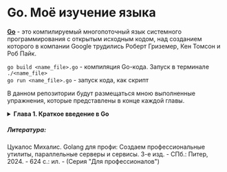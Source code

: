 # Go. Моё изучение языка

**[Go](https://go.dev/)** - это компилируемый многопоточный язык системного программирования с открытым исходным кодом, над созданием которого в компании Google трудились Роберт Гриземер, Кен Томсон и Роб Пайк.

`go build <name_file>.go` - компиляция Go-кода. Запуск в терминале `./<name_file>` \
`go run <name_file>.go` - запуск кода, как скрипт

В данном репозитории будут размещаться мною выполненные упражнения, которые представлены в конце каждой главы.


<details>
  <summary><strong>Глава 1. Краткое введение в Go</strong></summary>
  
  ##### *Упражнения*
  1. Наша версия `which(1)` останавливается после нахождения первого вхождения нужного исполняемого файла. Внесите необходимые изменения в [which.go](/exercise_chapter_1/which.go), чтобы найти все возможные вхождения нужного исполняемого файла.
  2. Текущая версия [which.go](/exercise_chapter_1/which.go) обрабатывает только первый аргумент командной строки. Внесите необходимые изменения в [which.go](/exercise_chapter_1/which.go), чтобы принять переменную PATH и выполнить поиск несколько исполняемых двоичных файлов.

  ##### *Мои решения*
  1. Для того, чтобы программа [which.go](/exercise_chapter_1/which.go) вывела все возможные варианты вхождения нужного исполняемого файла, необходимо убрать оператор `return` в 26 строке.
  Код решения представлен в файле [which_remake_1.go](/exercise_chapter_1/which_remake_1.go).

  Вывод [which.go](/exercise_chapter_1/which.go):

  ```bash
  $ go run which.go which
    /usr/bin/which
  ```

  Вывод [which_remake_1.go](/exercise_chapter_1/which_remake_1.go):

  ```bash
  $ go run which.go which
    /usr/bin/which
    /bin/which
  ```

  2. Используем измененный код [which_remake_1.go](/exercise_chapter_1/which_remake_1.go) для решения данного задания. Здесь необходимо добавить новый цикл для поиска необходимых исполняемых файлов из заданного списка аргументов. Поэтому убираем присвоение аргумента к переменной `file` в 15 строке. И в 18 строке добавляем цикл `for` для перебора слайза с последующим присвоением к `file`, игнорируя первый элемент полученных программой аргументов. 
  Код решения представлен в файле [which_remake_2.go](/exercise_chapter_1/which_remake_2.go).

  Вывод [which.go](/exercise_chapter_1/which.go):

  ```bash
  $ go run which.go which
    /usr/bin/which
  ```

  Вывод [which_remake_2.go](/exercise_chapter_1/which_remake_2.go):

  ```bash
  $ go run which.go which discord
    /usr/bin/which
    /usr/bin/discord
    /bin/which
  ```

</details>

##### Литература:
Цукалос Михалис. Golang для профи: Создаем профессиональные утилиты, параллельные серверы и сервисы. 3-е изд. - СПб.: Питер, 2024. - 624 с.: ил. - (Серия "Для профессионалов")


